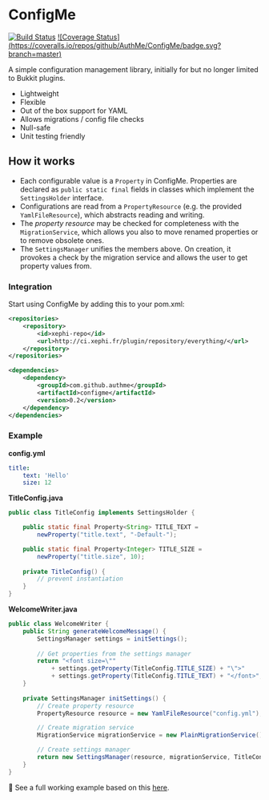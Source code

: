 # ConfigMe
[![Build Status](https://travis-ci.org/AuthMe/ConfigMe.svg?branch=master)](https://travis-ci.org/AuthMe/ConfigMe) [![Coverage Status]
(https://coveralls.io/repos/github/AuthMe/ConfigMe/badge.svg?branch=master)](https://coveralls.io/github/AuthMe/ConfigMe?branch=master)

A simple configuration management library, initially for but no longer limited to Bukkit plugins.

- Lightweight
- Flexible
- Out of the box support for YAML
- Allows migrations / config file checks
- Null-safe
- Unit testing friendly

## How it works
- Each configurable value is a `Property` in ConfigMe. Properties are declared as `public static final` fields
  in classes which implement the `SettingsHolder` interface.
- Configurations are read from a `PropertyResource` (e.g. the provided `YamlFileResource`), which abstracts reading
  and writing.
- The _property resource_ may be checked for completeness with the `MigrationService`, which allows you also to move
  renamed properties or to remove obsolete ones.
- The `SettingsManager` unifies the members above. On creation, it provokes a check by the migration service and
  allows the user to get property values from.

### Integration
Start using ConfigMe by adding this to your pom.xml:
```xml
<repositories>
    <repository>
        <id>xephi-repo</id>
        <url>http://ci.xephi.fr/plugin/repository/everything/</url>
    </repository>
</repositories>

<dependencies>
    <dependency>
        <groupId>com.github.authme</groupId>
        <artifactId>configme</artifactId>
        <version>0.2</version>
    </dependency>
</dependencies>
```
  
### Example
**config.yml**
```yml
title:
    text: 'Hello'
    size: 12
```

**TitleConfig.java**
```java
public class TitleConfig implements SettingsHolder {

    public static final Property<String> TITLE_TEXT =
        newProperty("title.text", "-Default-");

    public static final Property<Integer> TITLE_SIZE =
        newProperty("title.size", 10);
    
    private TitleConfig() {
        // prevent instantiation
    }
}
```

**WelcomeWriter.java**
```java
public class WelcomeWriter {
    public String generateWelcomeMessage() {
        SettingsManager settings = initSettings();
      
        // Get properties from the settings manager
        return "<font size=\"" 
            + settings.getProperty(TitleConfig.TITLE_SIZE) + "\">"
            + settings.getProperty(TitleConfig.TITLE_TEXT) + "</font>";
    }
  
    private SettingsManager initSettings() {
        // Create property resource
        PropertyResource resource = new YamlFileResource("config.yml");

        // Create migration service
        MigrationService migrationService = new PlainMigrationService();

        // Create settings manager
        return new SettingsManager(resource, migrationService, TitleConfig.class);
    }
}
```
:pencil: See a full working example based on this 
[here](https://github.com/AuthMe/ConfigMe/tree/master/src/test/java/com/github/authme/configme/demo).
